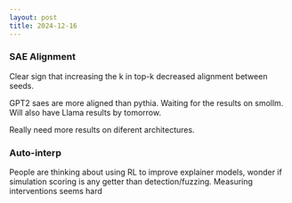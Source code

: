 ```yaml
---
layout: post
title: 2024-12-16
---
```


### SAE Alignment
Clear sign that increasing the k in top-k decreased alignment between seeds.

GPT2 saes are more aligned than pythia. Waiting for the results on smollm. Will also have Llama results by tomorrow.

Really need more results on diferent architectures. 

### Auto-interp
People are thinking about using RL to improve explainer models, wonder if simulation scoring is any getter than detection/fuzzing. Measuring interventions seems hard










